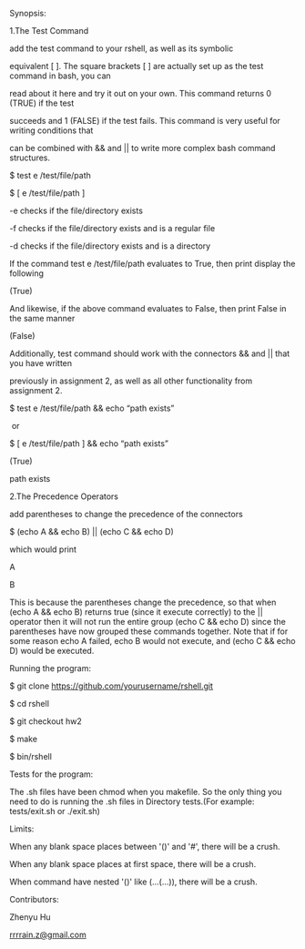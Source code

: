 Synopsis:


1.The Test Command

add the test command to your rshell, as well as its symbolic

equivalent [ ]. The square brackets [ ] are actually set up as the test command in bash, you can

read about it here and try it out on your own. This command returns 0 (TRUE) if the test

succeeds and 1 (FALSE) if the test fails. This command is very useful for writing conditions that

can be combined with && and || to write more complex bash command structures.


$ test ­e /test/file/path

$ [ ­e /test/file/path ]


-e checks if the file/directory exists

-f checks if the file/directory exists and is a regular file

-d checks if the file/directory exists and is a directory



If the command test ­e /test/file/path evaluates to True, then print display the following

(True)

And likewise, if the above command evaluates to False, then print False in the same manner

(False)


Additionally, test command should work with the connectors && and || that you have written

previously in assignment 2, as well as all other functionality from assignment 2.

$ test ­e /test/file/path && echo “path exists”

­ or ­

$ [ ­e /test/file/path ] && echo “path exists”


(True)

path exists


2.The Precedence Operators


add parentheses to change the precedence of the connectors

$ (echo A && echo B) || (echo C && echo D)

which would print

A

B

This is because the parentheses change the precedence, so that when (echo A && echo B)
returns true (since it execute correctly) to the || operator then it will not run the entire group
(echo C && echo D) since the parentheses have now grouped these commands together. Note
that if for some reason echo A failed, echo B would not execute, and (echo C && echo D) would
be executed.


Running the program:


  $ git clone https://github.com/yourusername/rshell.git

  $ cd rshell

  $ git checkout hw2

  $ make

  $ bin/rshell
  

Tests for the program:


The .sh files have been chmod when you makefile. So the only thing you need to do is running the .sh files in Directory tests.(For example: tests/exit.sh or ./exit.sh)


Limits:


When any blank space places between '()' and '#', there will be a crush.

When any blank space places at first space, there will be a crush.

When command have nested '()' like (...(...)), there will be a crush.


Contributors:


Zhenyu Hu

rrrrain.z@gmail.com
